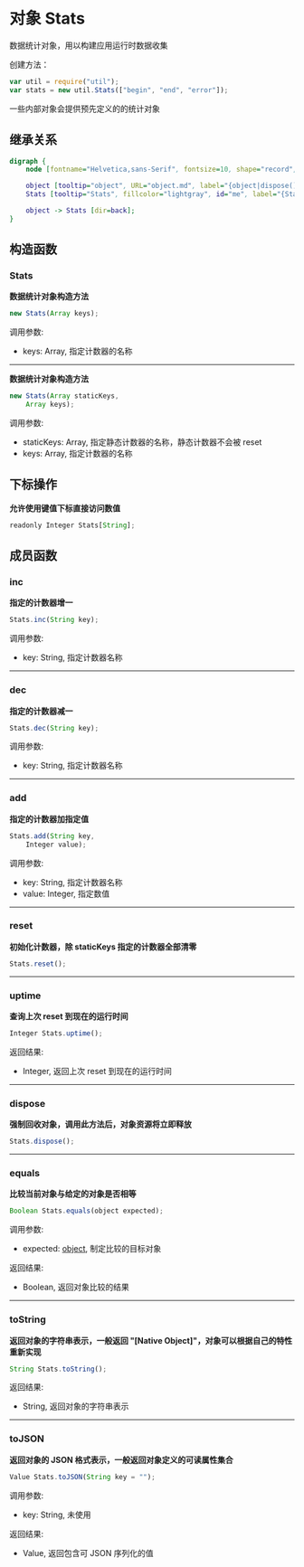 # 对象 Stats
数据统计对象，用以构建应用运行时数据收集

创建方法：

```JavaScript
var util = require("util");
var stats = new util.Stats(["begin", "end", "error"]);
```

一些内部对象会提供预先定义的的统计对象

## 继承关系
```dot
digraph {
    node [fontname="Helvetica,sans-Serif", fontsize=10, shape="record", style="filled", fillcolor="white"];

    object [tooltip="object", URL="object.md", label="{object|dispose()\lequals()\ltoString()\ltoJSON()\l}"];
    Stats [tooltip="Stats", fillcolor="lightgray", id="me", label="{Stats|new Stats()\l|operator[String]\l|inc()\ldec()\ladd()\lreset()\luptime()\l}"];

    object -> Stats [dir=back];
}
```

## 构造函数
        
### Stats
**数据统计对象构造方法**

```JavaScript
new Stats(Array keys);
```

调用参数:
* keys: Array, 指定计数器的名称

--------------------------
**数据统计对象构造方法**

```JavaScript
new Stats(Array staticKeys,
    Array keys);
```

调用参数:
* staticKeys: Array, 指定静态计数器的名称，静态计数器不会被 reset
* keys: Array, 指定计数器的名称

## 下标操作
        
**允许使用键值下标直接访问数值**

```JavaScript
readonly Integer Stats[String];
```

## 成员函数
        
### inc
**指定的计数器增一**

```JavaScript
Stats.inc(String key);
```

调用参数:
* key: String, 指定计数器名称

--------------------------
### dec
**指定的计数器减一**

```JavaScript
Stats.dec(String key);
```

调用参数:
* key: String, 指定计数器名称

--------------------------
### add
**指定的计数器加指定值**

```JavaScript
Stats.add(String key,
    Integer value);
```

调用参数:
* key: String, 指定计数器名称
* value: Integer, 指定数值

--------------------------
### reset
**初始化计数器，除 staticKeys 指定的计数器全部清零**

```JavaScript
Stats.reset();
```

--------------------------
### uptime
**查询上次 reset 到现在的运行时间**

```JavaScript
Integer Stats.uptime();
```

返回结果:
* Integer, 返回上次 reset 到现在的运行时间

--------------------------
### dispose
**强制回收对象，调用此方法后，对象资源将立即释放**

```JavaScript
Stats.dispose();
```

--------------------------
### equals
**比较当前对象与给定的对象是否相等**

```JavaScript
Boolean Stats.equals(object expected);
```

调用参数:
* expected: [object](object.md), 制定比较的目标对象

返回结果:
* Boolean, 返回对象比较的结果

--------------------------
### toString
**返回对象的字符串表示，一般返回 "[Native Object]"，对象可以根据自己的特性重新实现**

```JavaScript
String Stats.toString();
```

返回结果:
* String, 返回对象的字符串表示

--------------------------
### toJSON
**返回对象的 JSON 格式表示，一般返回对象定义的可读属性集合**

```JavaScript
Value Stats.toJSON(String key = "");
```

调用参数:
* key: String, 未使用

返回结果:
* Value, 返回包含可 JSON 序列化的值


